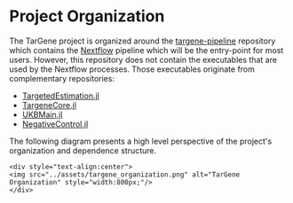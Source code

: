 # Project Organization

The TarGene project is organized around the [targene-pipeline](https://github.com/TARGENE/targene-pipeline) repository which contains the [Nextflow](https://www.nextflow.io/) pipeline which will be the entry-point for most users. However, this repository does not contain the executables that are used by the Nextflow processes. Those executables originate from complementary repositories:

- [TargetedEstimation.jl](https://github.com/TARGENE/TargetedEstimation.jl)
- [TargeneCore.jl](https://github.com/TARGENE/TargeneCore.jl)
- [UKBMain.jl](https://github.com/TARGENE/UKBMain.jl)
- [NegativeControl.jl](https://github.com/TARGENE/NegativeControl.jl)

The following diagram presents a high level perspective of the project's organization and dependence structure.

```@raw html
<div style="text-align:center">
<img src="../assets/targene_organization.png" alt="TarGene Organization" style="width:800px;"/>
</div>
```
